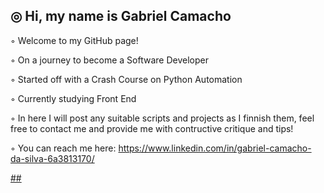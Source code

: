 ##  ◎ Hi, my name is Gabriel Camacho 

 ◦ Welcome to my GitHub page!

 ◦ On a journey to become a Software Developer

 ◦ Started off with a Crash Course on Python Automation
 
 ◦ Currently studying Front End

 ◦ In here I will post any suitable scripts and projects as I finnish them, feel free to contact me and provide me with contructive critique and tips!


 ◦ You can reach me here: https://www.linkedin.com/in/gabriel-camacho-da-silva-6a3813170/


<div align="center">
  <a href="https://github.com/GabrielCamacho99">
    
</div>
##
